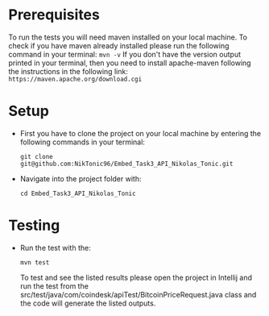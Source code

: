 <h1>Prerequisites</h1>

To run the tests you will need maven installed on your
local machine. 
To check if you have maven already installed please run
the following command in your terminal: `mvn -v`
If you don't have the version output printed in your 
terminal, then you need to install apache-maven following
the instructions in the following link:
`https://maven.apache.org/download.cgi`

<h1>Setup</h1>

<ul>
<li>
First you have to clone the project on your local machine by entering
the following commands in your terminal:

`git clone git@github.com:NikTonic96/Embed_Task3_API_Nikolas_Tonic.git`
</li>
<li>
Navigate into the project folder with: 

`cd Embed_Task3_API_Nikolas_Tonic`
</li>
</ul>

<h1>Testing</h1>

<ul>
<li>
Run the test with the: 

`mvn test`

To test and see the listed results please open the project in Intellij
and run the test from the src/test/java/com/coindesk/apiTest/BitcoinPriceRequest.java
class and the code will generate the listed outputs. 
</li>
</ul>
